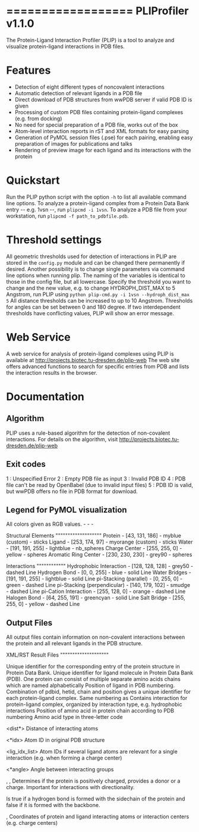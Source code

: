 ==================
PLIProfiler v1.1.0
==================

The Protein-Ligand Interaction Profiler (PLIP) is a tool to analyze and visualize protein-ligand interactions in PDB files.


Features
========
* Detection of eight different types of noncovalent interactions
* Automatic detection of relevant ligands in a PDB file
* Direct download of PDB structures from wwPDB server if valid PDB ID is given
* Processing of custom PDB files containing protein-ligand complexes (e.g. from docking)
* No need for special preparation of a PDB file, works out of the box
* Atom-level interaction reports in rST and XML formats for easy parsing
* Generation of PyMOL session files (.pse) for each pairing, enabling easy preparation of images for publications and talks
* Rendering of preview image for each ligand and its interactions with the protein

Quickstart
==========
Run the PLIP python script with the option `-h` to list all available command line options.
To analyze a protein-ligand complex from a Protein Data Bank entry -- e.g. 1vsn --, run
    `plipcmd -i 1vsn`.
To analyze a PDB file from your workstation, run
    `plipcmd -f path_to_pdbfile.pdb`.

Threshold settings
==================
All geometric thresholds used for detection of interactions in PLIP are stored in the `config.py` module and can be
changed there permanently if desired. Another possibility is to change single parameters via command line options when
running plip. The naming of the variables is identical to those in the config file, but all lowercase. Specify the
threshold you want to change and the new value, e.g. to change HYDROPH_DIST_MAX to 5 Angstrom, run PLIP using
    `python plip-cmd.py -i 1vsn --hydroph_dist_max 5`
All distance thresholds can be increased to up to 10 Angstrom. Thresholds for angles can be set between 0 and 180 degree.
If two interdependent thresholds have conflicting values, PLIP will show an error message.

Web Service
===========
A web service for analysis of protein-ligand complexes using PLIP is available at
http://projects.biotec.tu-dresden.de/plip-web
The web site offers advanced functions to search for specific entries from PDB and lists the interaction results in the browser.


Documentation
=============

Algorithm
---------
PLIP uses a rule-based algorithm for the detection of non-covalent interactions. For details on the algorithm, visit
http://projects.biotec.tu-dresden.de/plip-web

Exit codes
----------
1 : Unspecified Error
2 : Empty PDB file as input
3 : Invalid PDB ID
4 : PDB file can't be read by OpenBabel (due to invalid input files)
5 : PDB ID is valid, but wwPDB offers no file in PDB format for download.

Legend for PyMOL visualization
------------------------------
All colors given as RGB values.
<Description> - <RGB> - <PyMOL color> - <Representation>

Structural Elements
"""""""""""""""""""
Protein - [43, 131, 186] - myblue (custom) - sticks
Ligand - [253, 174, 97] - myorange (custom) - sticks
Water - [191, 191, 255] - lightblue - nb_spheres
Charge Center - [255, 255, 0] - yellow - spheres
Aromatic Ring Center - [230, 230, 230] -  grey90 - spheres

Interactions
""""""""""""
Hydrophobic Interaction - [128, 128, 128] - grey50 - dashed Line
Hydrogen Bond - [0, 0, 255] - blue - solid Line
Water Bridges - [191, 191, 255] - lightblue - solid Line
pi-Stacking (parallel) - [0, 255, 0] - green - dashed Line
pi-Stacking (perpendicular) - [140, 179, 102] - smudge - dashed Line
pi-Cation Interaction - [255, 128, 0] - orange - dashed Line
Halogen Bond - [64, 255, 191] - greencyan - solid Line
Salt Bridge - [255, 255, 0] - yellow - dashed Line

Output Files
------------
All output files contain information on non-covalent interactions between the protein and all relevant ligands in the PDB structure.

XML/RST Result Files
""""""""""""""""""""

<pdbid>
Unique identifier for the corresponding entry of the protein structure in Protein Data Bank.

<hetid>
Unique identifier for ligand molecule in Protein Data Bank (PDB).

<chain>
One protein can consist of multiple separate amino acids chains which are named alphabetically

<position>
Position of ligand in PDB numbering. Combination of pdbid, hetid, chain and position gives a unique identifier for
each protein-ligand complex. Same numbering as <resnr>

<interactions>
Contains interaction for protein-ligand complex, organized by interaction type, e.g. hydrophobic interactions

<resnr>
Position of amino acid in protein chain according to PDB numbering

<restype>
Amino acid type in three-letter code

<dist*>
Distance of interacting atoms

<*idx>
Atom ID in original PDB structure

<lig_idx_list>
Atom IDs if several ligand atoms are relevant for a single interaction (e.g. when forming a charge center)

<*angle>
Angle between interacting groups

<protispos>, <protisdon>, <protischarged>
Determines if the protein is positively charged, provides a donor or a charge.
Important for interactions with directionality.

<sidechain>
Is true if a hydrogen bond is formed with the sidechain of the protein and false if it is formed with the backbone.

<ligcoo>, <protcoo>
Coordinates of protein and ligand interacting atoms or interaction centers (e.g. charge centers)

